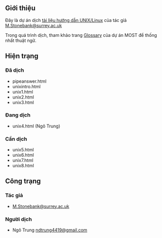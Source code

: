 Giới thiệu
----------

Đây là dự án dịch [tài liệu hướng dẫn UNIX/Linux][1] của tác giả M.Stonebank@surrey.ac.uk

Trong quá trình dịch, tham khảo trang [Glossary][2] của dự án MOST để thống nhất thuật ngữ.

[1]: http://www.ee.surrey.ac.uk/Teaching/Unix/index.html "Unix tutorial"
[2]: http://du-an-most.hanoilug.org/MostWiki/Glossary "Glossary"

Hiện trạng
----------

### Đã dịch ###

* pipeanswer.html
* unixintro.html
* unix1.html
* unix2.html
* unix3.html

### Đang dịch ###

* unix4.html (Ngô Trung)

### Cần dịch ###

* unix5.html
* unix6.html
* unix7.html
* unix8.html

Công trạng
----------

### Tác giả ###
* M.Stonebank@surrey.ac.uk

### Người dịch ###
* Ngô Trung <ndtrung4419@gmail.com>
